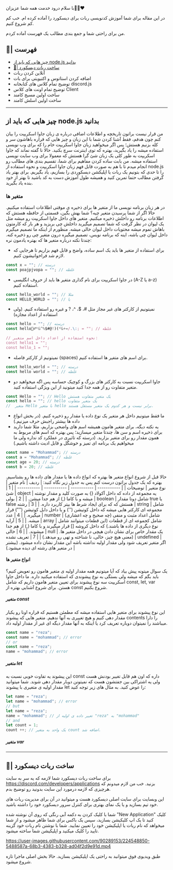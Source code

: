 با سلام درود خدمت همه شما عزیزان👋🏻❤️

در این مقاله برای شما آموزش کدنویسی ربات برای دیسکورد را آماده کرده ام.
خب کم کم شروع کنیم.

من برای راحتی شما و جمع بندی مطالب یک فهرست آماده کردم.

## 📜| فهرست
- [چیز هایی که باید از node.js بدانید](چیز_هایی_که_باید_از_node.js_بدانید#)
- [🤖| ساخت ربات دیسکورد](#-ساخت-ربات-دیسکورد)
- آنلاین کردن ربات
- اضافه کردن استاتوس و اکتیویتی برای بات
- توضیح تمام کلاس های کتابخانه discord.js
- توضیح تمام اونت های کلاس Client
- ساخت اولین مسیج کامند
- ساخت اولین اسلش کامند

---

## چیز هایی که باید از node.js بدانید
من قرار نیست براتون تاریخچه و اطلاعات اضافی درباره ی زبان جاوا اسکریپت را بیان کنم چون هدفم، فقط آشنا کردن شما با این زبان و چیز هایی که قراره باهاشون سر و کله بزنیم هستش؛ پس اگر میخواهید زبان جاوا اسکریپت خام را که برای وب نویسی استفاده میشه را یاد بگیرید، بهتره که توی اینترنت سرچ بکنید. حالا نا گفته نماند که جاوا اسکریپت به طور کلی یک زبان شئ گرا هستش که معمولا برای وب سایت نویسی استفاده میشه.
من بابت ساده کردن مفاهیم برای شما، تقسیم بندی های مطالب رو انجام میدم تا با هم به صورت قابل فهم زبان جاوا اسکریپت و نحوه استفاده از node.js را تا حدی که بتونیم یک ربات یا اپلیکشن دیسکوردی را بسازیم، یاد بگیریم. برای بهتر یاد گرفتن مطالب حتما تمرین کنید و همیشه طول آموزش دست به کد باشید تا بهتر از خود بنده یاد بگیرید.

### متغیر ها
در هر زبان برنامه نویسی ما از متغیر ها برای ذخیره ی موقتی اطلاعات استفاده میکنیم. حالا اگر از شما پرسیدن متغیر چیه؟ شما بهش بگین، قسمتی از حافظه هستش که اطلاعات برنامه رو داخلش ذخیره میکنیم. متغیر های داخل جاوا اسکریپت رو میشه مثل یک لیوان در نظر گرفت که شما تصمیم میگیرید داخلش چی بریزید و هر بار که کارمتون باهاش تموم میشه محتویات داخل لیوان خالی میشه. منظورم از اینکه ما تصمیم میگیرم داخل لیوان چی باشه، اینه که برنامه نویس، تصمیم میگیره درون متغیر چی رو ذخیره کنه. چندتا نکته درباره متغیر ها که بهتره یادمون نره:

- برای استفاده از متغیر ها باید یک اسم ساده، واضح و قابل فهم بزاریم تا هرجایی که لازم شد فراخوانیشون کنیم.
```js
const x = ""; // درسته
const poajpjvopa = ""; // غلطه
```
- در جاوا اسکریپت برای نام گذاری متغیر ها باید از حروف انگلیسی (A-Z یا a-z) استفاده کنیم.
```js
const hello_world = ""; // مثلا
const HELLO_WORLD = ""; // یا
```
- نمیتونیم از کارکتر های غیر مجاز مثل #، $، ^، ? و غیره رو استفاده کنیم. (ولی استفاده از اعداد مجازه)

```js
const hello = ""; // درسته
const hello🙋‍♂️*&^%$#@!)(*&+=/.\:; = ""; // غلطه

// نحوه استفاده از اعداد داخل اسم متغیر:
const hello1 = "";
const hello_1 = "";
```
- نمیتونیم از کارکتر فاصله (spaces) برای اسم های متغیر ها استفاده کنیم.
```js
const hello_world = ""; // درسته
const hello world = ""; // غلطه
```
- جاوا اسکریپت نسبت به کارکتر های بزرگ و کوچیک حساسه پس اگه میخواهید دو متغیر متفاوت رو از همه جدا کنید میتونید از این ویژگی استفاده کنید.
```js
const Hello = ""; // Hello یک متغیر متفاوت هستش
const hello = ""; // hello یک متغیر متفاوت
//  متغیر Hello با متغیر hello برابر نیست و هر کدوم یک متغیر مستقل هستند. 
```
- ما فقط میتونیم داخل هر متغیر یک نوع داده یا مقدار رو ذخیره کنیم. (در بخش انواع داده ها بیشتر راجبش حرف میزنیم.)
- یه نکته دیگه، برای متغیر هامون همیشه اسم های واضحی بزاریم، مثلا شما دارید برای ذخیره اسم و سن ها، چندتا متغیر میسازید؛ پس بهتره که اسم های مربوط به همون مقدار رو برای متغیر بزارید. (درسته که تاثیری در عملکرد کد نداره ولی ما میخواهیم یک برنامه ای تمیز و خوشگل و قابل ادیت داشته باشیم.)
```js
const name = "Mohammad"; // درسته
const a = "Mohammad"; // غلطه
const age = 20; // درسته
const b = 20; // غلطه
```

حالا قبل از شروع انواع متغیر ها بهتره که انواع داده ها یا مقدار های داده ها رو بشناسیم.
بهتره که یک جدول براتون درست کنم پس به جدول زیر نگاه کنید:
| ردیف | نام متغیر | نوع متغیر | توضیحات |
| ----------- | ----------- | ----------- | ----------- |
| 1 | شئ | object | یه مجموعه از داده که داخل آکولاد {} به صورت کلید و مقدار نوشته میشه و با کاما (,) از هم جدا میشن. |
| 2 | بولی | boolean | شامل دوتا مقدار true یا false هستش که که برای ایجاد شرط ها بیتر کاربرد داره. |
| 3 | رشته | string | شامل مجموعه ای کارکتر هایی میشه که داخل کوتیشن ('') و یا داخل دابل کوتیشن ("") قرار میگیره. |
| 4 | عدد | number | شامل اعداد مثبت و منفی (چه صحیح و چه اعشاری) میشه. |
| 5 | آرایه | array | شامل کجموعه ای از قطعات (این قطعات میتوانند شامل نوع دیگری از داده ها باشند.) که داخل کروشه [] قرار میگیرند و با کاما (,) از هم جدا میشوند. |
| 6 | خالی | null | یک مقدار خاص برای نشان دادن هیچی در داخل متغیر ها. (معنی هیچ چیز، خالی، نا شناخته و تهی رو میدهد.) |
| 7 | تعریف نشده | undefined | اگر متغیر تعریف شود ولی مقدار اولیه نداشته باشه این مقدار نشان داده میشود. (بیشتر در متغیر های رشته ای دیده میشود.) |

#### انواع متغیر ها
یک سوال میتونه پیش بیاد که آیا میتونیم همه مقدار اولیه ی متغیر هامون رو تعویض کنیم؟ باید بگم که میشه ولی بستگی به نوع پیشوندی که استفاده میکنید داره. ما داخل جاوا اسکریپت سه نوع پیشوند برای تعیین متغیر هامون داریم که شامل const, let, var هستن.
برای شروع آشنایی بهتره از const شروع بکنیم.

##### متغیر const
این نوع پیشوند برای متغیر هایی استفاده میشه که مطمئن هستیم که قراره اونا رو یکبار مقدار دهی کنیم و هیچ تغییری به آنها ندهیم. متغیر هایی که پیشوند contents را دارا میباشند را نمیتوان دوباره تعریف کرد یا اینکه به آنها مقدار دیگه ای غیر از مقدار اولیه داد.
```js
const name = "reza";
const name = "mohammad"; // error
// or
const name = "reza";
name = "mohammad"; // error
```

##### متغیر let
این پیشوند یه تفاوت خوبی نسبت به const داره که اون هم قابل تغییر بودنش هست ولی یه اشتراکی بین جفتشون هست که نمیتونن دوبار مقدار دهی شوند. شما میتوانید مقدار اولیه ی متغیری با پیشوند let را عوض کنید. به مثال های زیر توجه کنید:
```js
let name = "reza";
let name = "mohammad"; // error
// but
let name = "reza";
name = "mohammad"; // تغییر داده ی اولیه از "reza" به "mohammad"
// and
let count = 1;
count ++; // یک واحد به متغیر count اضافه شد. 

```

##### متغیر var
---

## 🤖| ساخت ربات دیسکورد
برای ساخت ربات دیسکورد شما لازمه که یه سر به سایت https://discord.com/developers/applications بزنید.
خب من لازم میدونم که هرچیزی که لازمه درمورد این سایت بدونید رو توضیح بدم.

این وبسایت برای سایت اصلی دیسکورد هست و میتوانید در آن برای مدیریت ربات های خود تیم بسازید و یا یک نمای بهتری برای کنترل سرور دیسکورد خود را داشته باشید.

شما با کلیک کردن به دکمه آبی رنگی که روی آن نوشته شده "New Application" کلیک کنید تا یک اپ کلیکیشن بسازید، سپس یک باکس برای شما ظاهر میشود و از شما میخواهد که نام ربات یا اپلیکیشن خود را تعیین نمایید.
شما با نوشتن نام ربات خود گزینه تایید را کلیک میکنید و اپلیکیشن شما ساخته میشود.

https://user-images.githubusercontent.com/90289153/224548850-5488587a-68b3-4383-b328-ad04f2d9e91d.mp4
 
طبق ویدیوی فوق میتوانید به راحتی یک اپلیکیشن بسازید.
حالا بخش اصلی ماجرا تازه شروع میشود.
